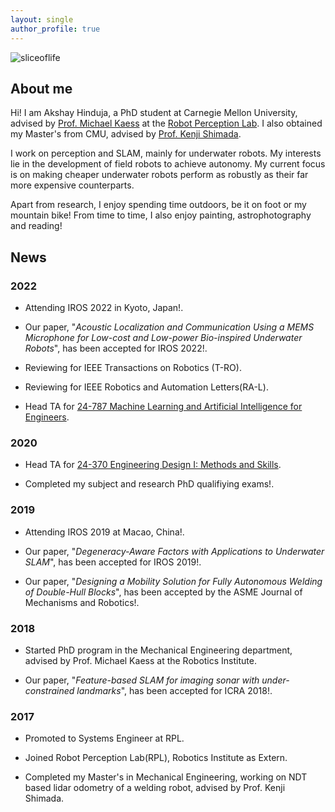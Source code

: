 ```yaml
---
layout: single
author_profile: true
---
```

![sliceoflife](/assets/images/sliceoflife.png)

## About me
Hi! I am Akshay Hinduja, a PhD student at Carnegie Mellon University, advised by [Prof. Michael Kaess](https://www.cs.cmu.edu/~kaess/) at the [Robot Perception Lab](https://rpl.ri.cmu.edu/). I also obtained my Master's from CMU, advised by [Prof. Kenji Shimada](https://www.meche.engineering.cmu.edu/directory/bios/shimada-kenji.html).

I work on perception and SLAM, mainly for underwater robots. My interests lie in the development of field robots to achieve autonomy. My current focus is on making cheaper underwater robots perform as robustly as their far more expensive counterparts. 

Apart from research, I enjoy spending time outdoors, be it on foot or my mountain bike! From time to time, I also enjoy painting, astrophotography and reading!



## News

### 2022
* Attending IROS 2022 in Kyoto, Japan!.

* Our paper, "<i>Acoustic Localization and Communication Using a MEMS Microphone for Low-cost and Low-power Bio-inspired Underwater Robots</i>", has been accepted for IROS 2022!. 

* Reviewing for IEEE Transactions on Robotics (T-RO).

* Reviewing for IEEE Robotics and Automation Letters(RA-L).

* Head TA for [24-787 Machine Learning and Artificial Intelligence for Engineers](https://www.meche.engineering.cmu.edu/education/courses/24-787.html).

### 2020
* Head TA for [24-370 Engineering Design I: Methods and Skills](s3.andrew.cmu.edu/sio/index.html#schedule-home).

* Completed my subject and research PhD qualifiying exams!. 

### 2019
* Attending IROS 2019 at Macao, China!.

* Our paper, "<i>Degeneracy-Aware Factors with Applications to Underwater SLAM</i>", has been accepted for IROS 2019!.

* Our paper, "<i>Designing a Mobility Solution for Fully Autonomous Welding of Double-Hull Blocks</i>", has been accepted by the ASME Journal of Mechanisms and Robotics!.

### 2018

* Started PhD program in the Mechanical Engineering department, advised by Prof. Michael Kaess at the Robotics Institute.

* Our paper, "<i>Feature-based SLAM for imaging sonar with under-constrained landmarks</i>", has been accepted for ICRA 2018!.

### 2017
* Promoted to Systems Engineer at RPL.

* Joined Robot Perception Lab(RPL), Robotics Institute as Extern.

* Completed my Master's in Mechanical Engineering, working on NDT based lidar odometry of a welding robot, advised by Prof. Kenji Shimada.  